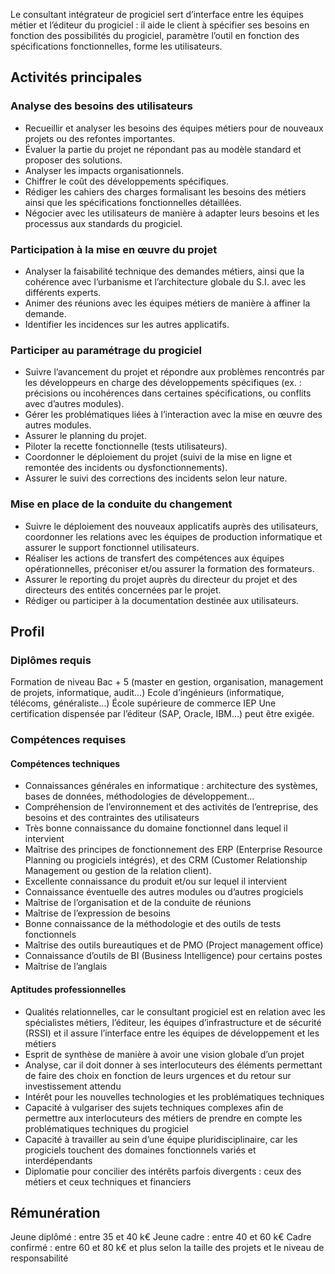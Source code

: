 Le consultant intégrateur de progiciel sert d’interface entre les équipes métier et l’éditeur du progiciel : il aide le client à spécifier ses besoins en fonction des possibilités du progiciel, paramètre l’outil en fonction des spécifications fonctionnelles, forme les utilisateurs.

## Activités principales 

### Analyse des besoins des utilisateurs

- Recueillir et analyser les besoins des équipes métiers pour de nouveaux projets ou des refontes importantes.
- Évaluer la partie du projet ne répondant pas au modèle standard et proposer des solutions.
- Analyser les impacts organisationnels.
- Chiffrer le coût des développements spécifiques.
- Rédiger les cahiers des charges formalisant les besoins des métiers ainsi que les spécifications fonctionnelles détaillées.
- Négocier avec les utilisateurs de manière à adapter leurs besoins et les processus aux standards du progiciel.

### Participation à la mise en œuvre du projet

- Analyser la faisabilité technique des demandes métiers, ainsi que la cohérence avec l’urbanisme et l’architecture globale du S.I. avec les différents experts.
- Animer des réunions avec les équipes métiers de manière à affiner la demande.
- Identifier les incidences sur les autres applicatifs.

### Participer au paramétrage du progiciel

- Suivre l’avancement du projet et répondre aux problèmes rencontrés par les développeurs en charge des développements spécifiques (ex. : précisions ou incohérences dans certaines spécifications, ou conflits avec d’autres modules).
- Gérer les problématiques liées à l’interaction avec la mise en œuvre des autres modules.
- Assurer le planning du projet.
- Piloter la recette fonctionnelle (tests utilisateurs).
- Coordonner le déploiement du projet (suivi de la mise en ligne et remontée des incidents ou dysfonctionnements).
- Assurer le suivi des corrections des incidents selon leur nature.

### Mise en place de la conduite du changement

- Suivre le déploiement des nouveaux applicatifs auprès des utilisateurs, coordonner les relations avec les équipes de production informatique et assurer le support fonctionnel utilisateurs.
- Réaliser les actions de transfert des compétences aux équipes opérationnelles, préconiser et/ou assurer la formation des formateurs.
- Assurer le reporting du projet auprès du directeur du projet et des directeurs des entités concernées par le projet.
- Rédiger ou participer à la documentation destinée aux utilisateurs.

## Profil

### Diplômes requis 

Formation de niveau Bac + 5 (master en gestion, organisation, management de projets, informatique, audit…)
Ecole d’ingénieurs (informatique, télécoms, généraliste…)
École supérieure de commerce
IEP
Une certification dispensée par l’éditeur (SAP, Oracle, IBM…) peut être exigée.

### Compétences requises

#### Compétences techniques

- Connaissances générales en informatique : architecture des systèmes, bases de données, méthodologies de développement…
- Compréhension de l’environnement et des activités de l’entreprise, des besoins et des contraintes des utilisateurs
- Très bonne connaissance du domaine fonctionnel dans lequel il intervient
- Maîtrise des principes de fonctionnement des ERP (Enterprise Resource Planning ou progiciels intégrés), et des CRM (Customer Relationship Management ou gestion de la relation client).
- Excellente connaissance du produit et/ou sur lequel il intervient
- Connaissance éventuelle des autres modules ou d’autres progiciels
- Maîtrise de l’organisation et de la conduite de réunions
- Maîtrise de l’expression de besoins
- Bonne connaissance de la méthodologie et des outils de tests fonctionnels
- Maîtrise des outils bureautiques et de PMO (Project management office)
- Connaissance d’outils de BI (Business Intelligence) pour certains postes
- Maîtrise de l’anglais

#### Aptitudes professionnelles 

- Qualités relationnelles, car le consultant progiciel est en relation avec les spécialistes métiers, l’éditeur, les équipes d’infrastructure et de sécurité (RSSI) et il assure l’interface entre les équipes de développement et les métiers
- Esprit de synthèse de manière à avoir une vision globale d’un projet
- Analyse, car il doit donner à ses interlocuteurs des éléments permettant de faire des choix en fonction de leurs urgences et du retour sur investissement attendu
- Intérêt pour les nouvelles technologies et les problématiques techniques
- Capacité à vulgariser des sujets techniques complexes afin de permettre aux interlocuteurs des métiers de prendre en compte les problématiques techniques du progiciel
- Capacité à travailler au sein d’une équipe pluridisciplinaire, car les progiciels touchent des domaines fonctionnels variés et interdépendants
- Diplomatie pour concilier des intérêts parfois divergents : ceux des métiers et ceux techniques et financiers

## Rémunération

Jeune diplômé : entre 35 et 40 k€
Jeune cadre : entre 40 et 60 k€
Cadre confirmé : entre 60 et 80 k€ et plus selon la taille des projets et le niveau de responsabilité